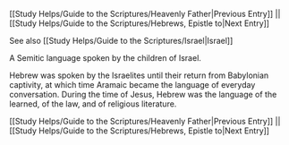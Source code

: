 [[Study Helps/Guide to the Scriptures/Heavenly Father|Previous Entry]]  ||  [[Study Helps/Guide to the Scriptures/Hebrews, Epistle to|Next Entry]]

 See also [[Study Helps/Guide to the Scriptures/Israel|Israel]]

 A Semitic language spoken by the children of Israel.

 Hebrew was spoken by the Israelites until their return from Babylonian captivity, at which time Aramaic became the language of everyday conversation. During the time of Jesus, Hebrew was the language of the learned, of the law, and of religious literature.

[[Study Helps/Guide to the Scriptures/Heavenly Father|Previous Entry]]  ||  [[Study Helps/Guide to the Scriptures/Hebrews, Epistle to|Next Entry]]